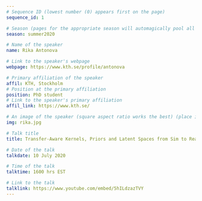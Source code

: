 ```yaml
---
# Sequence ID (lowest number (0) appears first on the page)
sequence_id: 1

# Season (pages for the appropriate season will automagically pool all speakers that gave a talk in the season)
season: summer2020

# Name of the speaker
name: Rika Antonova

# Link to the speaker's webpage
webpage: https://www.kth.se/profile/antonova

# Primary affiliation of the speaker
affil: KTH, Stockholm
# Position at the primary affiliation
position: PhD student
# Link to the speaker's primary affiliation
affil_link: https://www.kth.se/

# An image of the speaker (square aspect ratio works the best) (place in the `assets/img/speakers` directory)
img: rika.jpg

# Talk title
title: Transfer-Aware Kernels, Priors and Latent Spaces from Sim to Real

# Date of the talk
talkdate: 10 July 2020

# Time of the talk
talktime: 1600 hrs EST

# Link to the talk
talklink: https://www.youtube.com/embed/5hILdzazTVY
---
```


<!-- Whatever you write below will be disregarded -->
